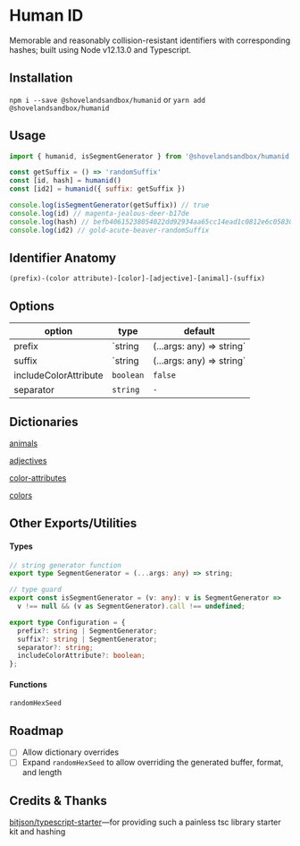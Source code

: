# Human ID

Memorable and reasonably collision-resistant identifiers with corresponding hashes; built using Node v12.13.0 and Typescript.

## Installation

`npm i --save @shovelandsandbox/humanid` or `yarn add @shovelandsandbox/humanid`

## Usage

```js
import { humanid, isSegmentGenerator } from '@shovelandsandbox/humanid'

const getSuffix = () => 'randomSuffix'
const [id, hash] = humanid()
const [id2] = humanid({ suffix: getSuffix })

console.log(isSegmentGenerator(getSuffix)) // true
console.log(id) // magenta-jealous-deer-b17de
console.log(hash) // befb40615238054022dd92934aa65cc14ead1c0812e6c05830aef6aa1b4bfeba
console.log(id2) // gold-acute-beaver-randomSuffix
```

## Identifier Anatomy
`(prefix)-(color attribute)-[color]-[adjective]-[animal]-(suffix)`

## Options
| option | type | default |
|---|---|---|
| prefix | `string | (...args: any) => string` | null |
| suffix | `string | (...args: any) => string` | `randomHexSeed()` |
| includeColorAttribute | `boolean` | `false` |
| separator | `string` | `-` |

## Dictionaries
[animals](./dictionaries/animals.json)

[adjectives](./dictionaries/adjectives.json)

[color-attributes](./dictionaries/color-attributes.json)

[colors](./dictionaries/colors.json)

## Other Exports/Utilities
#### Types

```ts
// string generator function
export type SegmentGenerator = (...args: any) => string;

// type guard
export const isSegmentGenerator = (v: any): v is SegmentGenerator =>
  v !== null && (v as SegmentGenerator).call !== undefined;

export type Configuration = {
  prefix?: string | SegmentGenerator;
  suffix?: string | SegmentGenerator;
  separator?: string;
  includeColorAttribute?: boolean;
};
```

#### Functions
`randomHexSeed`

## Roadmap
- [ ] Allow dictionary overrides
- [ ] Expand `randomHexSeed` to allow overriding the generated buffer, format, and length

## Credits & Thanks
[bitjson/typescript-starter](https://github.com/bitjson/typescript-starter)—for providing such a painless tsc library starter kit and hashing
